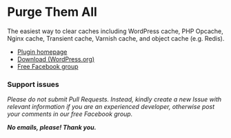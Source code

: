 # Purge Them All

The easiest way to clear caches including WordPress cache, PHP Opcache, Nginx cache, Transient cache, Varnish cache, and object cache (e.g. Redis).

* [Plugin homepage](https://www.littlebizzy.com/plugins/purge-them-all)
* [Download (WordPress.org)](https://wordpress.org/plugins/purge-them-all-littlebizzy)
* [Free Facebook group](https://www.facebook.com/groups/littlebizzy/)

### Support issues

*Please do not submit Pull Requests. Instead, kindly create a new Issue with relevant information if you are an experienced developer, otherwise post your comments in our free Facebook group.*

***No emails, please! Thank you.***

